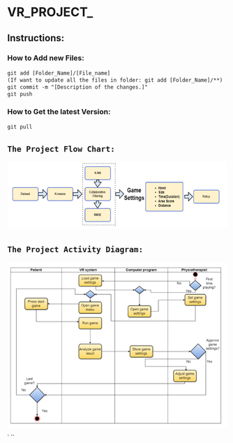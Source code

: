 # VR_PROJECT_

## Instructions: 
### How to Add new Files:
```
git add [Folder_Name]/[File_name] 
(If want to update all the files in folder: git add [Folder_Name]/**)
git commit -m "[Description of the changes.]"
git push
```
### How to Get the latest Version:
```
git pull
```

## `The Project Flow Chart:`
![Flow_Charts.png](Diagrams/Flow_Charts.png "Flow Chart")

## `The Project Activity Diagram:`
![Activity_Diagram.png](Diagrams/Activity_Diagram.png "Activity Diagram")
.
..